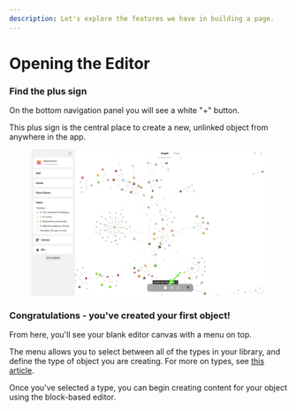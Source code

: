 ```yaml
---
description: Let's explore the features we have in building a page.
---
```


# Opening the Editor

### Find the plus sign

On the bottom navigation panel you will see a white "+" button.

This plus sign is the central place to create a new, unlinked object from anywhere in the app.

<figure><img src="../../.gitbook/assets/Screenshot 2023-08-17 at 18.35.44.png" alt=""><figcaption></figcaption></figure>

### Congratulations - you've created your first object!

From here, you'll see your blank editor canvas with a menu on top.&#x20;

The menu allows you to select between all of the types in your library, and define the type of object you are creating. For more on types, see [this article](../anytype-library/types.md).

Once you've selected a type, you can begin creating content for your object using the block-based editor.

